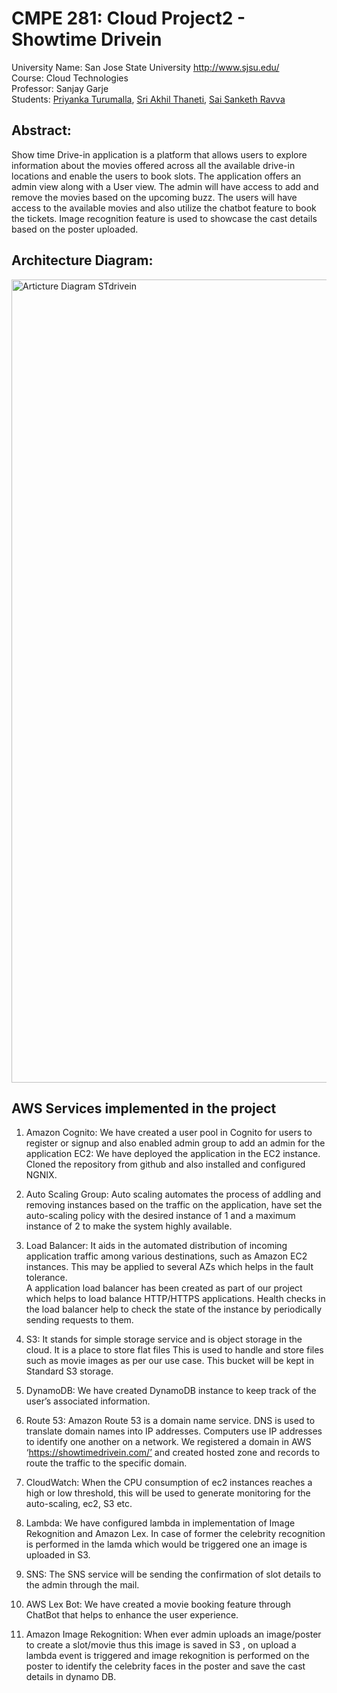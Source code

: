 # CMPE 281: Cloud Project2 -  Showtime Drivein

University Name: San Jose State University http://www.sjsu.edu/<br/>
Course: Cloud Technologies<br/>
Professor: Sanjay Garje <br/>
Students: [Priyanka Turumalla][2], [Sri Akhil Thaneti][3], [Sai Sanketh Ravva][4]


[1]: https://www.linkedin.com/in/sanjaygarje/  "Sanjay Garje"
[2]: https://www.linkedin.com/in/priyanka-turumalla/  "Priyanka Turumalla"
[3]: https://www.linkedin.com/in/akhil-thaneti/  "Sri Akhil Thaneti"
[4]: https://www.linkedin.com/in/sai-sanketh-ravva/ "Sai Sanketh Ravva"

## Abstract:
Show time Drive-in application is a platform that allows users to explore
information about the movies offered across all the available drive-in locations and enable the users to book slots.
The application offers an admin view along with a User view. The admin will have
access to add and remove the movies based on the upcoming buzz. The users will
have access to the available movies and also utilize the chatbot feature to book the tickets. Image recognition feature
is used to showcase the cast details based on the poster uploaded.

## Architecture Diagram:
<img width="1285" alt="Articture Diagram STdrivein " src="https://user-images.githubusercontent.com/111544172/202353040-641f86de-a23c-4c6a-8859-6ecad21240a4.png">

## AWS Services implemented in the project

1. Amazon Cognito: We have created a user pool in Cognito for users to register or signup and also enabled admin group to add an admin for the application
EC2: We have deployed the application in the EC2 instance. Cloned the repository from github and also installed and configured NGNIX.<br/>

2. Auto Scaling Group: Auto scaling automates the process of addling and removing instances based on the traffic on the application, have set the auto-scaling policy with the desired instance of 1 and a maximum instance of 2 to make the system highly available.<br/>

3. Load Balancer: It aids in the automated distribution of incoming application traffic among various destinations, such as Amazon EC2 instances. This may be applied to several AZs which helps in the fault tolerance.<br/>A application load balancer has been created as part of our project which helps to load balance HTTP/HTTPS applications. Health checks in the load balancer help to check the state of the instance by periodically sending requests to them.<br/>

4. S3: It stands for simple storage service and is object storage in the cloud. It is a place to store flat files This is used to handle and store files such as movie images as per our use case. This bucket will be kept in Standard S3 storage.<br/>

5. DynamoDB: We have created DynamoDB instance to keep track of the user’s associated information. <br/>

6. Route 53: Amazon Route 53 is a domain name service. DNS is used to translate domain names into IP addresses. Computers use IP addresses to identify one another on a network. We registered a domain in AWS ‘https://showtimedrivein.com/’ and created hosted zone and records to route the traffic to the specific domain.<br/>

7. CloudWatch: When the CPU consumption of ec2 instances reaches a high or low threshold, this will be used to generate monitoring for the auto-scaling, ec2, S3 etc.<br/>

8. Lambda: We have configured lambda in implementation of Image Rekognition and Amazon Lex. In case of former the celebrity recognition is performed in the lamda which would be triggered one an image is uploaded in S3.<br/>

9. SNS: The SNS service will be sending the confirmation of slot details to the admin through the mail.<br/>

10. AWS Lex Bot:  We have created a movie booking feature through ChatBot that helps to enhance the user experience.<br/>

11. Amazon Image Rekognition: When ever admin uploads an image/poster to create a slot/movie thus this image is saved in S3 , on upload a lambda event is triggered and image rekognition is performed on the poster to identify the celebrity faces in the poster and save the cast details in dynamo DB.<br/>
